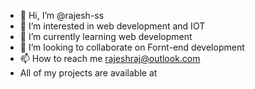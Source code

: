 - 👋 Hi, I’m @rajesh-ss
- 👀 I’m interested in web development and IOT
- 🌱 I’m currently learning web development
- 💞️ I’m looking to collaborate on Fornt-end development
- 📫 How to reach me rajeshraj@outlook.com
-    All of my projects are available at

<!---
rajesh-ss/rajesh-ss is a ✨ special ✨ repository because its `README.md` (this file) appears on your GitHub profile.
You can click the Preview link to take a look at your changes.
--->
